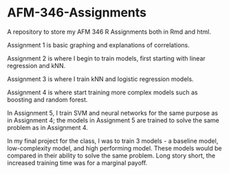 # AFM-346-Assignments

A repository to store my AFM 346 R Assignments both in Rmd and html.

Assignment 1 is basic graphing and explanations of correlations.

Assignment 2 is where I begin to train models, first starting with linear regression and kNN.

Assignment 3 is where I train kNN and logistic regression models.

Assignment 4 is where start training more complex models such as boosting and random forest.

In Assignment 5, I train SVM and neural networks for the same purpose as in Assignment 4; the models in Assignment 5 are trained to solve the same problem as in Assignment 4.

In my final project for the class, I was to train 3 models - a baseline model, low-complexity model, and high performing model. These models would be compared in their ability to solve the same problem. Long story short, the increased training time was for a marginal payoff.
